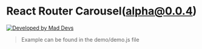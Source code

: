 # React Router Carousel(alpha@0.0.4)

[![Developed by Mad Devs](https://maddevs.io/badge-dark.svg)](https://maddevs.io)
&nbsp;

> Example can be found in the demo/demo.js file